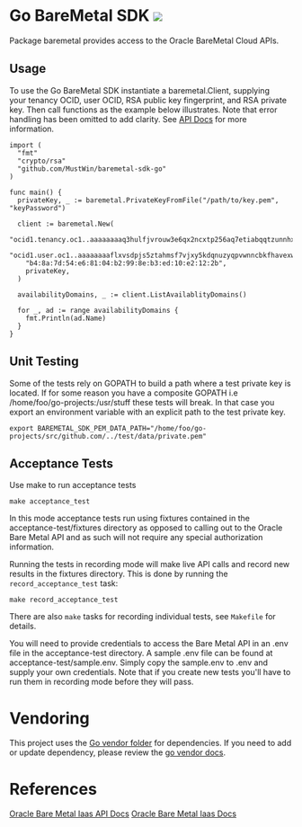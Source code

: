 # Go BareMetal SDK ![](https://circleci.com/gh/MustWin/baremetal-sdk-go.svg?style=shield&circle-token=fa06ce2af6b594812e3a756f5451a9e101d7b9f5)

Package baremetal provides access to the Oracle BareMetal Cloud APIs.

## Usage

To use the Go BareMetal SDK instantiate a baremetal.Client, supplying  
your tenancy OCID, user OCID, RSA public key fingerprint, and RSA private key.
Then call functions as the example below illustrates.  Note that error
handling has been omitted to add clarity. See [API Docs](https://docs.us-phoenix-1.oraclecloud.com/) for more information.


```
import (
  "fmt"  
  "crypto/rsa"
  "github.com/MustWin/baremetal-sdk-go"
)

func main() {
  privateKey, _ := baremetal.PrivateKeyFromFile("/path/to/key.pem", "keyPassword")

  client := baremetal.New(
    "ocid1.tenancy.oc1..aaaaaaaaq3hulfjvrouw3e6qx2ncxtp256aq7etiabqqtzunnhxjslzkfyxq",
    "ocid1.user.oc1..aaaaaaaaflxvsdpjs5ztahmsf7vjxy5kdqnuzyqpvwnncbkfhavexwd4w5ra",
    "b4:8a:7d:54:e6:81:04:b2:99:8e:b3:ed:10:e2:12:2b",
    privateKey,
  )

  availabilityDomains, _ := client.ListAvailablityDomains()

  for _, ad := range availabilityDomains {
    fmt.Println(ad.Name)
  }
}
```
## Unit Testing
Some of the tests rely on GOPATH to build a path where a test private key is located. If
for some reason you have a composite GOPATH i.e /home/foo/go-projects:/usr/stuff
these tests will break.  In that case you export an environment variable with an
explicit path to the test private key.

```
export BAREMETAL_SDK_PEM_DATA_PATH="/home/foo/go-projects/src/github.com/../test/data/private.pem"
```

## Acceptance Tests

Use make to run acceptance tests
```
make acceptance_test
```

In this mode acceptance tests run using fixtures contained in the acceptance-test/fixtures
directory as opposed to calling out to the Oracle Bare Metal API and as such
will not require any special authorization information.

Running the tests in recording mode will make live API calls and record new results in the fixtures directory. This is done by running the `record_acceptance_test` task:
```
make record_acceptance_test
```
There are also `make` tasks for recording individual tests, see `Makefile` for details.

You will need to provide credentials to access the Bare Metal API in an .env file
in the acceptance-test directory.  A sample .env file can be found at acceptance-test/sample.env.
Simply copy the sample.env to .env and supply your own credentials. Note that if you
create new tests you'll have to run them in recording mode before they will pass. 

# Vendoring
This project uses the [Go vendor folder](https://blog.gopheracademy.com/advent-2015/vendor-folder/) for dependencies.
If you need to add or update dependency, please review the [go
vendor docs](https://github.com/kardianos/govendor).

# References
[Oracle Bare Metal Iaas API Docs](https://docs.us-phoenix-1.oraclecloud.com/Content/API/Concepts/apiref.htm)
[Oracle Bare Metal Iaas Docs](https://docs.us-phoenix-1.oraclecloud.com/)
